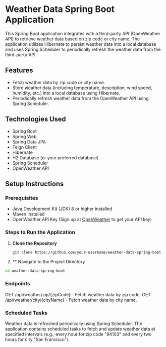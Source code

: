 # Weather Data Spring Boot Application

This Spring Boot application integrates with a third-party API (OpenWeather API) to retrieve weather data based on zip code or city name. The application utilizes Hibernate to persist weather data into a local database and uses Spring Scheduler to periodically refresh the weather data from the third-party API.

## Features

- Fetch weather data by zip code or city name.
- Store weather data (including temperature, description, wind speed, humidity, etc.) into a local database using Hibernate.
- Periodically refresh weather data from the OpenWeather API using Spring Scheduler.

## Technologies Used

- Spring Boot
- Spring Web
- Spring Data JPA
- Feign Client
- Hibernate
- H2 Database (or your preferred database)
- Spring Scheduler
- OpenWeather API

## Setup Instructions

### Prerequisites

- Java Development Kit (JDK) 8 or higher installed
- Maven installed
- OpenWeather API Key (Sign up at [OpenWeather](https://openweathermap.org/api) to get your API key)

### Steps to Run the Application

1. **Clone the Repository**

   ```bash
   git clone https://github.com/your-username/weather-data-spring-boot.git
   ```
2. ** Navigate to the Project Directory

```bash
cd weather-data-spring-boot
```

### Endpoints
GET /api/weather/zip/{zipCode} - Fetch weather data by zip code.
GET /api/weather/city/{cityName} - Fetch weather data by city name.

### Scheduled Tasks
Weather data is refreshed periodically using Spring Scheduler. The application contains scheduled tasks to fetch and update weather data at specified intervals (e.g., every hour for zip code "94103" and every two hours for city "San Francisco").
